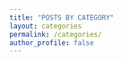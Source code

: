```yaml
---
title: "POSTS BY CATEGORY"
layout: categories
permalink: /categories/
author_profile: false
---
```

